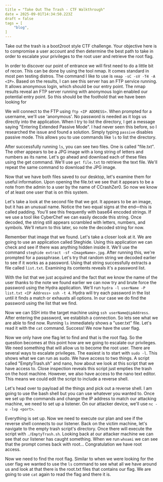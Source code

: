 ```yaml
---
title = "Take Out The Trash - CTF Walkthrough"
date = 2025-09-01T14:34:50.223Z
draft = false
tags = [
    "blog",
]
---
```


Take out the trash is a boot2root style CTF challenge. Your objective here is to compromise a user account and then determine the best path to take in order to escalate your privileges to the root user and retrieve the root flag.

In order to discover our point of entrance we will first need to do a little bit of recon. This can be done by using the tool nmap. It comes standard in most pen testing distros. The command I like to use is `nmap -sC -sV -T4 -A <IP>`. Based on the results, I can see this server has an FTP service running. It allows anonymous login, which should be our entry point.
The nmap results reveal an FTP server running with anonymous login enabled our potential entry point. So this should be the foothold that we have been looking for

We will connect to the FTP using `ftp <IP ADDRESS>`. When prompted for a username, we'll use 'anonymous'. No password is needed as it logs us directly into the application. When I try to list the directory, I get a message saying "Entering Extended Passive Mode". I had never seen this before, so I researched the issue and found a solution. Simply typing `passive` disables passive mode. This allows you to use commands like `ls` to list the directory.

After successfully running `ls`, you can see two files. One is called "file.txt". The other appears to be a JPG image with a long string of letters and numbers as its name. Let's go ahead and download each of these files using the get command. We'll use `get file.txt` to retrieve the text file. We'll repeat the same command to download the JPG image.

Now that we have both files saved to our desktop, let's examine them for useful information. Upon opening the file.txt we see that it appears to be a note from the admin to a user by the name of CCrashZer0. So now we know of at least one user that is on this system.

Let's take a look at the second file that we got. It appears to be an image, but it has an unusual name. Notice the two equal signs at the end—this is called padding. You'll see this frequently with base64 encoded strings. If we use a tool like CyberChef we can easily decode this string. Once decoded, the string still appears scrambled with letters, numbers, and symbols. We'll return to this later, so note the decoded string for now.

Remember that image that we found. Let's take a closer look at it. We are going to use an application called Steghide. Using this application we can check and see if there was anything hidden inside it. We'll use the command `steghide extract -sf <ImageName>.jpg`. After running this, we're prompted for a passphrase. Let's try that random string we decoded earlier to see if it works as a password. Using that string successfully extracts a file called `list.txt`. Examining its contents reveals it's a password list.

 With the list that we just acquired and the fact that we know the name of the user thanks to the note we found earlier we can now try and brute force the password using the Hydra application. We'll run `hydra -l userName -P list.txt <IP Address> ssh -t 4`. Hydra will try each password in the list until it finds a match or exhausts all options. In our case we do find the password using the list that we find.

Now we can SSH into the target machine using `ssh userName@ipAddress`. After entering the password, we establish a connection. So lets see what we are able to find now. Running `ls` immediately shows a "user.txt" file. Let's read it with the `cat` command. Success! We now have the user flag.

Now we only have one flag let to find and that is the root flag. So the question becomes at this point how are we going to escalate our privileges. We need something that will allow us to become the root user. There are several ways to escalate privileges. The easiest is to start with `sudo -l`. This shows what we can run as sudo. We have access to two things. A script called "EmptyTrash.sh" and nano, how about we look at this script that we have access to. Close inspection reveals this script just empties the trash on the host machine. However, we also have access to the nano text editor. This means we could edit the script to include a reverse shell.

Let's head over to payload all the things and pick out a reverse shell. I am going to use the bash shell but you can use whatever you wanted to. Once we set up the commands and change the IP address to match our attacking machine, we need to set up a listener. On our attacker device, we'll use `nc -u -lvp <port>`.

Everything is set up. Now we need to execute our plan and see if the reverse shell connects to our listener. Back on the victim machine, let's navigate to the empty trash script's directory. Once there will execute the script with `./EmptyTrash.sh`. Looking back at our attacker machine we can see that our listener has caught something. When we run `whoami` we can see that the prompt comes back with root... Congratulation we have root access.

Now we need to find the root flag. Similar to when we were looking for the user flag we wanted to use the `ls` command to see what all we have around us and look at that there is the root.txt files that contains our flag. We are going to use `cat` again to read the flag and there it is.
